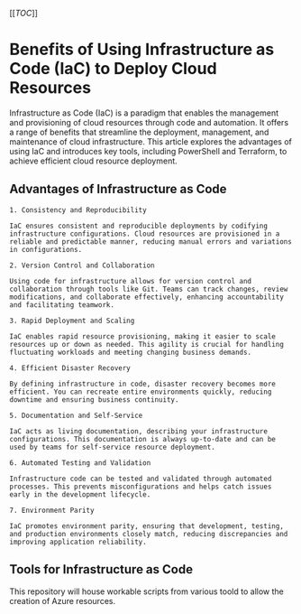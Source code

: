 [[_TOC_]]


# Benefits of Using Infrastructure as Code (IaC) to Deploy Cloud Resources

Infrastructure as Code (IaC) is a paradigm that enables the management and provisioning of cloud resources through code and automation. It offers a range of benefits that streamline the deployment, management, and maintenance of cloud infrastructure. This article explores the advantages of using IaC and introduces key tools, including PowerShell and Terraform, to achieve efficient cloud resource deployment.

## Advantages of Infrastructure as Code

    1. Consistency and Reproducibility

    IaC ensures consistent and reproducible deployments by codifying infrastructure configurations. Cloud resources are provisioned in a reliable and predictable manner, reducing manual errors and variations in configurations.

    2. Version Control and Collaboration

    Using code for infrastructure allows for version control and collaboration through tools like Git. Teams can track changes, review modifications, and collaborate effectively, enhancing accountability and facilitating teamwork.

    3. Rapid Deployment and Scaling

    IaC enables rapid resource provisioning, making it easier to scale resources up or down as needed. This agility is crucial for handling fluctuating workloads and meeting changing business demands.

    4. Efficient Disaster Recovery

    By defining infrastructure in code, disaster recovery becomes more efficient. You can recreate entire environments quickly, reducing downtime and ensuring business continuity.

    5. Documentation and Self-Service

    IaC acts as living documentation, describing your infrastructure configurations. This documentation is always up-to-date and can be used by teams for self-service resource deployment.

    6. Automated Testing and Validation

    Infrastructure code can be tested and validated through automated processes. This prevents misconfigurations and helps catch issues early in the development lifecycle.

    7. Environment Parity

    IaC promotes environment parity, ensuring that development, testing, and production environments closely match, reducing discrepancies and improving application reliability.


## Tools for Infrastructure as Code


This repository will house workable scripts from various toold to allow the creation of Azure resources. 
